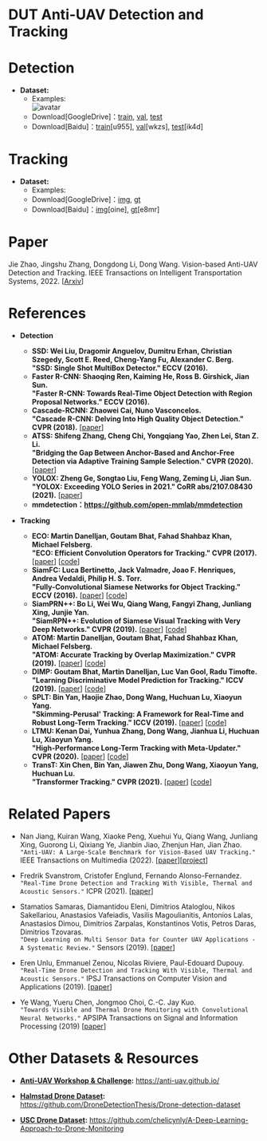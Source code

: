 # DUT Anti-UAV Detection and Tracking

# Detection
* **Dataset:**
  * Examples:  
    ![avatar](https://github.com/wangdongdut/Anti-UAV-Detection-Tracking/blob/master/AntiUAVDetection.jpg)
  * Download[GoogleDrive]：[train](https://drive.google.com/open?id=1RVsSGPUKTdmoyoPTBTWwroyulLek1eTj), [val](https://drive.google.com/open?id=1333uEQfGuqTKslRkkeLSCxylh6AQ0X6n), [test](https://drive.google.com/open?id=1L1zeW1EMDLlXHClSDcCjl3rs_A6sVai0)
  * Download[Baidu]：[train](https://pan.baidu.com/s/1-ogC7P_K6lwYAqIS8bgIUQ )[u955], [val](https://pan.baidu.com/s/15sekmPn0hYNQS05Makbmtw )[wkzs], [test](https://pan.baidu.com/s/1GiA-bKlvMSBkzUwYvo-RiA)[ik4d]

# Tracking
* **Dataset:**
  * Examples:  
  * Download[GoogleDrive]：[img](https://drive.google.com/open?id=1dlSPDggg6TRFMcC1jlYIJxxzUQS1mIh9), [gt](https://drive.google.com/open?id=16PE3tBhT0lUGZLA8-zIRYvNUvxfhFZJq)
  * Download[Baidu]：[img](https://pan.baidu.com/s/1OTExqKgvUnqpENtTDu_gGQ)[oine], [gt](https://pan.baidu.com/s/1nkGNERDVgmYIAiwFTdj2xA )[e8mr]

# Paper
  Jie Zhao, Jingshu Zhang, Dongdong Li, Dong Wang. Vision-based Anti-UAV Detection and Tracking. IEEE Transactions on Intelligent Transportation Systems, 2022. [[Arxiv](https://arxiv.org/abs/2205.10851)]


# References

* **Detection**
  * **SSD: Wei Liu, Dragomir Anguelov, Dumitru Erhan, Christian Szegedy, Scott E. Reed, Cheng-Yang Fu, Alexander C. Berg.** <br />
    **"SSD: Single Shot MultiBox Detector." ECCV (2016).**
  * **Faster R-CNN: Shaoqing Ren, Kaiming He, Ross B. Girshick, Jian Sun.** <br /> 
    **"Faster R-CNN: Towards Real-Time Object Detection with Region Proposal Networks." ECCV (2016).**
  * **Cascade-RCNN: Zhaowei Cai, Nuno Vasconcelos.** <br /> 
    **"Cascade R-CNN: Delving Into High Quality Object Detection." CVPR (2018).**
    [[paper](https://openaccess.thecvf.com/content_cvpr_2018/papers/Cai_Cascade_R-CNN_Delving_CVPR_2018_paper.pdf)]
  * **ATSS: Shifeng Zhang, Cheng Chi, Yongqiang Yao, Zhen Lei, Stan Z. Li.** <br /> 
    **"Bridging the Gap Between Anchor-Based and Anchor-Free Detection via Adaptive Training Sample Selection." CVPR (2020).**
    [[paper](https://openaccess.thecvf.com/content_CVPR_2020/papers/Zhang_Bridging_the_Gap_Between_Anchor-Based_and_Anchor-Free_Detection_via_Adaptive_CVPR_2020_paper.pdf)]
  * **YOLOX: Zheng Ge, Songtao Liu, Feng Wang, Zeming Li, Jian Sun.**
    **"YOLOX: Exceeding YOLO Series in 2021." CoRR abs/2107.08430 (2021).**
    [[paper](https://arxiv.org/abs/2107.08430)]
  * **mmdetection：https://github.com/open-mmlab/mmdetection**
  
* **Tracking**
  * **ECO: Martin Danelljan, Goutam Bhat, Fahad Shahbaz Khan, Michael Felsberg.** <br /> 
    **"ECO: Efficient Convolution Operators for Tracking." CVPR (2017).**
    [[paper](https://openaccess.thecvf.com/content_cvpr_2017/papers/Danelljan_ECO_Efficient_Convolution_CVPR_2017_paper.pdf)]
    [[code](https://github.com/visionml/pytracking)]
  * **SiamFC: Luca Bertinetto, Jack Valmadre, Joao F. Henriques, Andrea Vedaldi, Philip H. S. Torr.** <br /> 
    **"Fully-Convolutional Siamese Networks for Object Tracking." ECCV (2016).**
    [[paper](https://arxiv.org/pdf/1606.09549.pdf)]
    [[code](https://github.com/HonglinChu/SiamTrackers)]
  * **SiamPRN++: Bo Li, Wei Wu, Qiang Wang, Fangyi Zhang, Junliang Xing, Junjie Yan.** <br /> 
    **"SiamRPN++: Evolution of Siamese Visual Tracking with Very Deep Networks." CVPR (2019).**
    [[paper](https://openaccess.thecvf.com/content_CVPR_2019/papers/Li_SiamRPN_Evolution_of_Siamese_Visual_Tracking_With_Very_Deep_Networks_CVPR_2019_paper.pdf)]
    [[code](https://github.com/STVIR/pysot)]
  * **ATOM: Martin Danelljan, Goutam Bhat, Fahad Shahbaz Khan, Michael Felsberg.** <br /> 
    **"ATOM: Accurate Tracking by Overlap Maximization." CVPR (2019).**
    [[paper](https://openaccess.thecvf.com/content_CVPR_2019/papers/Danelljan_ATOM_Accurate_Tracking_by_Overlap_Maximization_CVPR_2019_paper.pdf)]
    [[code](https://github.com/visionml/pytracking)]
  * **DIMP: Goutam Bhat, Martin Danelljan, Luc Van Gool, Radu Timofte.** <br />
    **"Learning Discriminative Model Prediction for Tracking." ICCV (2019).** 
    [[paper](https://openaccess.thecvf.com/content_ICCV_2019/papers/Bhat_Learning_Discriminative_Model_Prediction_for_Tracking_ICCV_2019_paper.pdf)]
    [[code](https://github.com/visionml/pytracking)]
  * **SPLT: Bin Yan, Haojie Zhao, Dong Wang, Huchuan Lu, Xiaoyun Yang.** <br /> 
    **"Skimming-Perusal' Tracking: A Framework for Real-Time and Robust Long-Term Tracking." ICCV (2019).**
    [[paper](http://openaccess.thecvf.com/content_ICCV_2019/papers/Yan_Skimming-Perusal_Tracking_A_Framework_for_Real-Time_and_Robust_Long-Term_Tracking_ICCV_2019_paper.pdf)]
    [[code](https://github.com/iiau-tracker/SPLT)]
  * **LTMU: Kenan Dai, Yunhua Zhang, Dong Wang, Jianhua Li, Huchuan Lu, Xiaoyun Yang.** <br />
    **"High-Performance Long-Term Tracking with Meta-Updater." CVPR (2020).** 
    [[paper](https://openaccess.thecvf.com/content_CVPR_2020/papers/Dai_High-Performance_Long-Term_Tracking_With_Meta-Updater_CVPR_2020_paper.pdf)]
    [[code](https://github.com/Daikenan/LTMU)]
  * **TransT: Xin Chen, Bin Yan, Jiawen Zhu, Dong Wang, Xiaoyun Yang, Huchuan Lu.** <br />
    **"Transformer Tracking." CVPR (2021).** 
    [[paper](https://openaccess.thecvf.com/content/CVPR2021/papers/Chen_Transformer_Tracking_CVPR_2021_paper.pdf)]
    [[code](https://github.com/chenxin-dlut/TransT)]

# Related Papers

* Nan Jiang, Kuiran Wang, Xiaoke Peng, Xuehui Yu, Qiang Wang, Junliang Xing, Guorong Li, Qixiang Ye, Jianbin Jiao, Zhenjun Han, Jian Zhao. <br />
`"Anti-UAV: A Large-Scale Benchmark for Vision-Based UAV Tracking."` IEEE Transactions on Multimedia (2022). 
  [[paper](https://ieeexplore.ieee.org/document/9615243)][[project](https://github.com/ucas-vg/Anti-UAV)]

* Fredrik Svanstrom, Cristofer Englund, Fernando Alonso-Fernandez. <br />
  `"Real-Time Drone Detection and Tracking With Visible, Thermal and Acoustic Sensors."` ICPR (2021). 
  [[paper](https://ieeexplore.ieee.org/document/9413241)]     
  
* Stamatios Samaras, Diamantidou Eleni, Dimitrios Ataloglou, Nikos Sakellariou, Anastasios Vafeiadis, Vasilis Magoulianitis, 
  Antonios Lalas, Anastasios Dimou, Dimitrios Zarpalas, Konstantinos Votis, Petros Daras, Dimitrios Tzovaras. <br />
  `"Deep Learning on Multi Sensor Data for Counter UAV Applications - A Systematic Review."`  Sensors (2019). 
  [[paper](https://www.mdpi.com/1424-8220/19/22/4837)]   
  
* Eren Unlu, Emmanuel Zenou, Nicolas Riviere, Paul-Edouard Dupouy. <br />
  `"Real-Time Drone Detection and Tracking With Visible, Thermal and Acoustic Sensors."` IPSJ Transactions on Computer Vision and Applications (2019). 
  [[paper](https://link.springer.com/article/10.1186/s41074-019-0059-x)]  
  
* Ye Wang, Yueru Chen, Jongmoo Choi, C.-C. Jay Kuo. <br />
  `"Towards Visible and Thermal Drone Monitoring with Convolutional Neural Networks."` APSIPA Transactions on Signal and Information Processing (2019)
  [[paper](https://www.cambridge.org/core/journals/apsipa-transactions-on-signal-and-information-processing/article/towards-visible-and-thermal-drone-monitoring-with-convolutional-neural-networks/B2C49AEA077EE25F895FE84F84F16178)]  

# Other Datasets & Resources

* **[Anti-UAV Workshop & Challenge](https://anti-uav.github.io/):** https://anti-uav.github.io/

* **[Halmstad Drone Dataset](https://github.com/DroneDetectionThesis/Drone-detection-dataset):** https://github.com/DroneDetectionThesis/Drone-detection-dataset

* **[USC Drone Dataset](https://github.com/chelicynly/A-Deep-Learning-Approach-to-Drone-Monitoring):** https://github.com/chelicynly/A-Deep-Learning-Approach-to-Drone-Monitoring
